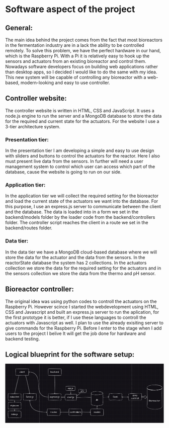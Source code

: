 # Software aspect of the project

## General:

The main idea behind the project comes from the fact that most bioreactors in the fermentation industry are in a lack the ability to be controlled remotely. To solve this problem, we have the perfect hardware in our hand, which is the Raspberry Pi. With a Pi it is relatively easy to hook up the sensors and actuators from an existing bioreactor and control them. Nowadays software developers focus on building web applications rather than desktop apps, so I decided I would like to do the same with my idea. This new system will be capable of controlling any bioreactor with a web-based, modern-looking and easy to use controller.

## Controller website:

The controller website is written in HTML, CSS and JavaScript. It uses a node.js engine to run the server and a MongoDB database to store the data for the required and current state for the actuators. For the website I use a 3-tier architecture system.

### Presentation tier:

In the presentation tier I am developing a simple and easy to use design with sliders and buttons to control the actuators for the reactor. Here I also must present live data from the sensors. In further will need a user management system to control which user can access which part of the database, cause the website is going to run on our side.

### Application tier:

In the application tier we will collect the required setting for the bioreactor and load the current state of the actuators we want into the database. For this purpose, I use an express.js server to communicate between the client and the database. The data is loaded into in a form we set in the backend/models folder by the loader code from the backend/controllers folder. The controller script reaches the client in a route we set in the backend/routes folder.

### Data tier:

In the data tier we have a MongoDB cloud-based database where we will store the data for the actuator and the data from the sensors. In the reactorState database the system has 2 collections. In the actuators collection we store the data for the required setting for the actuators and in the sensors collection we store the data from the thermo and pH sensor.

## Bioreactor controller:

The original idea was using python codes to controll the actuators on the Raspberry Pi. However scince I started the webdevelopment using HTML, CSS and Javascript and built an express.js server to run the aplication, for the first prototype it is better, if I use these languages to controll the actuators with Javascript as well. I plan to use the already exisiting server to give commands for the Raspberry Pi. Before I enter to the stage when I add users to the project I belive It will get the job done for hardware and backend testing.

## Logical blueprint for the software setup:

![Blueprint for hardware logical design](../blueprints/softwareDesign.png)
